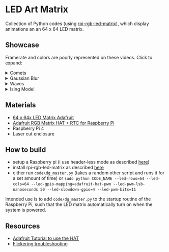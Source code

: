 # LED Art Matrix

Collection of Python codes (using [rpi-rgb-led-matrix](https://learn.adafruit.com/adafruit-rgb-matrix-plus-real-time-clock-hat-for-raspberry-pi/driving-matrices#step-6-log-into-your-pi-to-install-and-run-software-1745233)), which display animations an an 64 x 64 LED matrix. 



## Showcase
Framerate and colors are poorly represented on these videos. Click to expand:
<details >
  <summary>Comets</summary>
<img src="/vid/dg_planets_1.gif" width="300"/>
<img src="/vid/dg_planets_2.gif" width="300"/>

see `code/dg_planets.py`. Variable modes are available with:
- Planets which don't move
- different interactions between particles (purely attractive, attractive and repulsive if close, attractive but bouncing off each other)
- different boundary conditions

</details>

<details >
  <summary>Gaussian Blur</summary>
<img src="/vid/dg_blur.gif" width="300"/>

</details>

<details >
  <summary>Waves</summary>
<img src="/vid/dg_waves.gif" width="300"/>

</details>


<details >
  <summary>Ising Model</summary>
<img src="/vid/dg_ising_model.gif" width="300"/>

</details>

## Materials
- [64 x 64x LED Matrix Adafruit](https://www.adafruit.com/product/4732)
- [Adafruit RGB Matrix HAT + RTC for Raspberry Pi](https://www.adafruit.com/product/2345)
- Raspberry Pi 4
- Laser cut enclosure


## How to build
- setup a Raspberry pi (i use header-less mode as described [here](https://www.tomshardware.com/reviews/raspberry-pi-headless-setup-how-to,6028.html))
- install rpi-rgb-led-matrix as described [here](https://learn.adafruit.com/adafruit-rgb-matrix-plus-real-time-clock-hat-for-raspberry-pi/driving-matrices#step-6-log-into-your-pi-to-install-and-run-software-1745233)
- either run `code\dg_master.py` (takes a random other script and runs it for a set amount of time) or 
```sudo python CODE_NAME --led-rows=64 --led-cols=64 --led-gpio-mapping=adafruit-hat-pwm --led-pwm-lsb-nanoseconds 50 --led-slowdown-gpio=4 --led-pwm-bits=11 ```

Intended use is to add `code/dg_master.py` to the startup routine of the Raspberry Pi, such that the LED matrix automatically turn on when the system is powered. 








## Resources
- [Adafruit Tutorial to use the HAT](https://learn.adafruit.com/adafruit-rgb-matrix-plus-real-time-clock-hat-for-raspberry-pi)
- [Flickering troubleshooting](https://github.com/hzeller/rpi-rgb-led-matrix/tree/master#troubleshooting)

